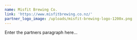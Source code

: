 ```yaml
---
name: Misfit Brewing Co.
link: 'https://www.misfitbrewing.co.nz/'
partner_logo_image: /uploads/misfit-brewing-logo-1200x.png
---
```


Enter the partners paragraph here…